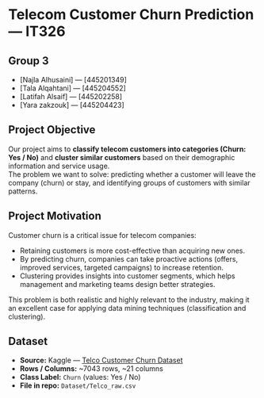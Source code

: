# Telecom Customer Churn Prediction — IT326

## Group 3
- [Najla Alhusaini] — [445201349]
- [Tala Alqahtani] — [445204552]
- [Latifah Alsaif] — [445202258]
- [Yara zakzouk] — [445204423]

## Project Objective
Our project aims to **classify telecom customers into categories (Churn: Yes / No)** and **cluster similar customers** based on their demographic information and service usage.  
The problem we want to solve: predicting whether a customer will leave the company (churn) or stay, and identifying groups of customers with similar patterns.

## Project Motivation
Customer churn is a critical issue for telecom companies:  
- Retaining customers is more cost-effective than acquiring new ones.  
- By predicting churn, companies can take proactive actions (offers, improved services, targeted campaigns) to increase retention.  
- Clustering provides insights into customer segments, which helps management and marketing teams design better strategies.  

This problem is both realistic and highly relevant to the industry, making it an excellent case for applying data mining techniques (classification and clustering).

## Dataset
- **Source:** Kaggle — [Telco Customer Churn Dataset](https://www.kaggle.com/datasets/blastchar/telco-customer-churn)  
- **Rows / Columns:** ~7043 rows, ~21 columns  
- **Class Label:** `Churn` (values: Yes / No)  
- **File in repo:** `Dataset/Telco_raw.csv`

